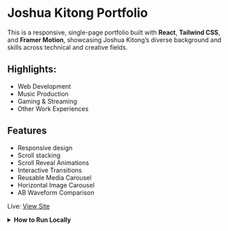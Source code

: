 # Joshua Kitong Portfolio

This is a responsive, single-page portfolio built with **React**, **Tailwind CSS**, and **Framer Motion**, showcasing Joshua Kitong’s diverse background and skills across technical and creative fields.

## Highlights:

- Web Development
- Music Production
- Gaming & Streaming
- Other Work Experiences

## Features

 - Responsive design
 - Scroll stacking
 - Scroll Reveal Animations
 - Interactive Transitions
 - Reusable Media Carousel
 - Horizontal Image Carousel
 - AB Waveform Comparison

Live: [View Site](https://joshuakitong.github.io/portfolio)

<details>
  <summary><strong>How to Run Locally</strong></summary>

  1. Clone the repo  
     `https://github.com/joshuakitong/portfolio`

  2. Install dependencies  
     `npm install`

  3. Run the app  
     `npm start`
</details>